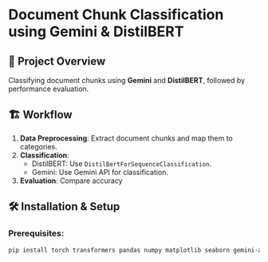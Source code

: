 # Document Chunk Classification using Gemini & DistilBERT

## 📌 Project Overview
Classifying document chunks using **Gemini** and **DistilBERT**, followed by performance evaluation.

## 🏗️ Workflow
1. **Data Preprocessing**: Extract document chunks and map them to categories.
2. **Classification**:
   - DistilBERT: Use `DistilBertForSequenceClassification`.
   - Gemini: Use Gemini API for classification.
3. **Evaluation**: Compare accuracy

## 🛠️ Installation & Setup
### Prerequisites:
```bash
pip install torch transformers pandas numpy matplotlib seaborn gemini-api-sdk
